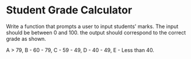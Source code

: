 <h1>Student Grade Calculator</h1>

Write a function that prompts a user to input students' marks. The input should be between 0 and 100. the output should correspond to the correct grade as shown. 

A > 79,
B - 60 - 79, 
C - 59 - 49, 
D - 40 - 49, 
E - Less than 40.
